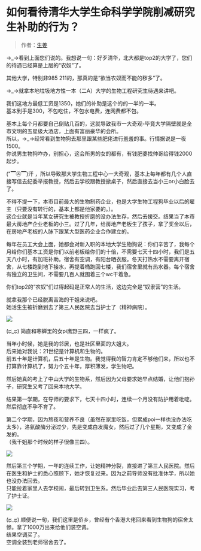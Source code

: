 # 如何看待清华大学生命科学学院削减研究生补助的行为？

> 作者：[生姜](https://www.zhihu.com/question/64804013/answer/225350869)

→\_→看到上面您们说的。我想说一句：好歹清华，北大都是top2的大学了，您们的待遇已经算是上层的“农奴”了。  

其他大学，特别非985 211的，那真的是“欲当农奴而不能的秽多”了。  

→\_→就拿本地垃圾地方性一本（二A）大学的生物工程研究生待遇来讲吧。  

我们这地方最低工资是1350，她们的补助是这个的的一半的一半。  
基本到手是300，不包吃住，不包水电费，连网费都不包。  

基本上每个月都要自己倒贴几百的，这就导致我市一大奇观-毕竟大学隔壁就是全市文明的五星级大酒店，上面有富丽豪华的会所。  
所以，→\_→经常看到生物狗去那里跟某些肥佬进行羞羞的事。行情据说是一夜1500。  
你说男生物狗咋办，别担心，这会所男的女的都有，有钱肥婆找帅哥给得钱2000起步。  

("▔㉨▔)汗 ，所以导致那大学生物工程中心一大奇观，基本上每年都有几个人直接写信去纪委举报教授，然后去学校跟教授掀桌子，然后直接去当小三or小白脸去了。  

不得不提一下，本市目前最大的生物制药企业，也是大学生物工程狗毕业以后的雇主（只要没有转行的，基本上都是他家要的。）。  
这企业就是当年某女研究生被教授折磨的没办法生存，然后去援交。结果当了本市最大房地产企业老板的小三。过了几年，给房地产老板生了孩子，拿了奖金以后，在房地产老板的人脉下跟某大型医药企业合作建立的。  

每年在员工大会上面，她都会对新入职的本地大学生物狗说：你们辛苦了，我每个月给你们基本工资是你们以前老板给你们的十倍，不需要七天十四小时，我们是五天八小时，有加班补助。宿舍有空调，有阳台晒衣服。冬天打热水不需要离开宿舍，从七楼跑到地下接水，再提着桶跑回七楼，我们宿舍里就有热水器。每个宿舍有独立的卫生间，不需要几百人就围着三个wc干着急。  


你们top2的“农奴”们过得起码是正常人的生活，这边完全是“奴隶营”的生活。  

就拿我那个已经脱离苦海的干姐来说吧。  
她活生生被折磨到去了第三人民医院去当护士了（精神病院）。  




![](https://img.hacpai.com/e/d7083162a7d8478fbb2f91830db90232.jpeg)

(ಥ\_ಥ) 简直和寒蝉里的女pi鹰野三四，一样疯了。  

当年小时候，她是我的邻居，也是社区里面的大姐大。  
后来她对我说：21世纪是计算机和生物的。  
前五十年是计算机，后五十年是生物。我觉得我的智力肯定不够他们来，所以也不打算靠计算机了，努力个五十年，厚积薄发，学生物吧。  

然后她真的考上了中山大学的生物系，然后因为父母要求她早点结婚，让他们抱孙子，研究生又考了回来本地大学。  

结果第一学期，在导师的要求下，七天十四小时，连续一个月没有防护用着吡啶。  
然后彻底不孕不育了。  

第二个学期，因为熬夜和营养不良（虽然在家里吃饭，但累成poi一样也没办法吃太多），洛氨酸酶分泌过少，先是变成白发魔女，然后过了几个星期，又变成了金发的。  
（我干姐那个时候的样子很像三四）。  

![](https://img.hacpai.com/e/91f1e6ffb4db4ebe842f2c725334c43f.jpeg)



然后第三个学期，一年的连续工作，让她精神分裂，直接进了第三人民医院。然后在医生和护士的悉心照顾下，她才恢复过来。因为之前导师没有批准休学，所以她也没办法回去。  
只能拉着家里人去学校闹，最后转到卫生系。然后毕业后去第三人民医院实习，考了护士证。  


![](https://img.hacpai.com/e/11098db931ba4fcb8beeebac37b0d487.jpeg)




(ಥ\_ಥ) 顺便说一句，我们这里是侨乡，曾经有个香港大佬回来看到生物狗的宿舍太惨。拿了1000万出来给他们装空调。  
结果空调买了。  
空调全装到老师宿舍去了。